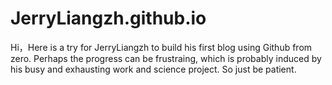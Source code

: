 # JerryLiangzh.github.io
Hi，Here is a try for JerryLiangzh to build his first blog using Github from zero. Perhaps the progress can be frustraing, which is probably induced by his busy and exhausting work and science project. So just be patient.
